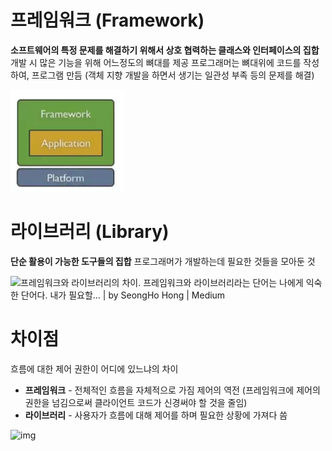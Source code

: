 # 프레임워크 (Framework)

**소프트웨어의 특정 문제를 해결하기 위해서 상호 협력하는 클래스와 인터페이스의 집합**
개발 시 많은 기능을 위해 어느정도의 뼈대를 제공
프로그래머는 뼈대위에 코드를 작성하여, 프로그램 만듬
(객체 지향 개발을 하면서 생기는 일관성 부족 등의 문제를 해결)

![프레임워크](.\image\프레임워크.png)

# 라이브러리 (Library)

**단순 활용이 가능한 도구들의 집합**
프로그래머가 개발하는데 필요한 것들을 모아둔 것

![프레임워크와 라이브러리의 차이. 프레임워크와 라이브러리라는 단어는 나에게 익숙한 단어다. 내가 필요할… | by SeongHo Hong  | Medium](https://miro.medium.com/fit/c/1838/551/1*0E879_z2aQtl2KLxB7kdZQ.png)

# 차이점

흐름에 대한 제어 권한이 어디에 있느냐의 차이

- **프레임워크** - 전체적인 흐름을 자체적으로 가짐
  제어의 역전 (프레임워크에 제어의 권한을 넘김으로써 클라이언트 코드가 신경써야 할 것을 줄임)
- **라이브러리** - 사용자가 흐름에 대해 제어를 하며 필요한 상황에 가져다 씀

![img](https://t1.daumcdn.net/cfile/tistory/227C753C57EF5A5E26)